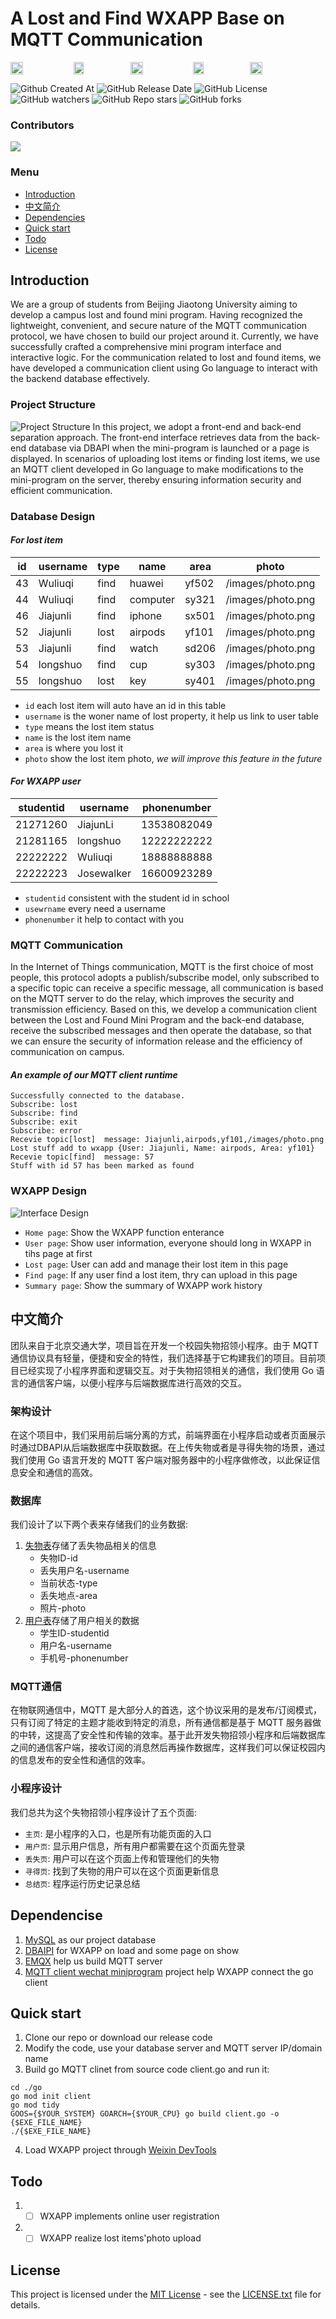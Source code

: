 # A Lost and Find WXAPP Base on MQTT Communication 
<div style="display:flex;">
  <img src="https://github.com/JJLi0427/MQTT_LostFind_wxapp/assets/112649584/cc003934-f94b-47cd-b077-490bdcc4f28b" style="width:20%;">
  <img src="https://github.com/JJLi0427/MQTT_LostFind_wxapp/assets/112649584/902bb7d2-b87d-4559-a12c-d7cd6ed9e0cf" style="width:18%;">
  <img src="https://github.com/JJLi0427/MQTT_LostFind_wxapp/assets/112649584/4ee4251f-2bea-4d31-b44d-8796e06ce8aa" style="width:20%;">
  <img src="https://github.com/JJLi0427/MQTT_LostFind_wxapp/assets/112649584/902bb7d2-b87d-4559-a12c-d7cd6ed9e0cf" style="width:18%;">
  <img src="https://github.com/JJLi0427/MQTT_LostFind_wxapp/assets/112649584/542e9391-0a9b-4fce-ac33-8754bc45bf4f" style="width:20%;">
</div>

![Github Created At](https://img.shields.io/github/created-at/JJLi0427/MQTT_LostFind_wxapp?style=flat)
![GitHub Release Date](https://img.shields.io/github/release-date/JJLi0427/MQTT_LostFind_wxapp?style=flat)
![GitHub License](https://img.shields.io/github/license/JJLi0427/MQTT_LostFind_wxapp?style=flat&labelColor=grey&color=brown)
![GitHub watchers](https://img.shields.io/github/watchers/JJLi0427/MQTT_LostFind_wxapp?style=flat&logo=github&labelColor=grey&color=green)
![GitHub Repo stars](https://img.shields.io/github/stars/JJLi0427/MQTT_LostFind_wxapp?style=flat&logo=github&labelColor=grey&color=orange)
![GitHub forks](https://img.shields.io/github/forks/JJLi0427/MQTT_LostFind_wxapp?style=flat&logo=github&labelColor=grey&color=blue)


### Contributors
<a href="https://github.com/JJLi0427/MQTT_LostFind_wxapp/graphs/contributors">
  <img src="https://contrib.rocks/image?repo=JJLi0427/MQTT_LostFind_wxapp" />
</a>

### Menu
- [Introduction](#Introduction)
- [中文简介](#中文简介)
- [Dependencies](#Dependencise)
- [Quick start](#Quick-start)
- [Todo](#Todo)
- [License](#License)

## Introduction
We are a group of students from Beijing Jiaotong University aiming to develop a campus lost and found mini program. Having recognized the lightweight, convenient, and secure nature of the MQTT communication protocol, we have chosen to build our project around it. Currently, we have successfully crafted a comprehensive mini program interface and interactive logic. For the communication related to lost and found items, we have developed a communication client using Go language to interact with the backend database effectively.

### Project Structure
![Project Structure](./display/projectstructure.jpg)
In this project, we adopt a front-end and back-end separation approach. The front-end interface retrieves data from the back-end database via DBAPI when the mini-program is launched or a page is displayed. In scenarios of uploading lost items or finding lost items, we use an MQTT client developed in Go language to make modifications to the mini-program on the server, thereby ensuring information security and efficient communication. 

### Database Design
#### *For lost item*
| id  | username  | type | name       | area   | photo             |
|-----|-----------|------|------------|--------|-------------------|
| 43  | Wuliuqi   | find | huawei     | yf502  | /images/photo.png |
| 44  | Wuliuqi   | find | computer   | sy321  | /images/photo.png |
| 46  | Jiajunli  | find | iphone     | sx501  | /images/photo.png |
| 52  | Jiajunli  | lost | airpods    | yf101  | /images/photo.png |
| 53  | Jiajunli  | find | watch      | sd206  | /images/photo.png |
| 54  | longshuo  | find | cup        | sy303  | /images/photo.png |
| 55  | longshuo  | lost | key        | sy401  | /images/photo.png |   
* `id` each lost item will auto have an id in this table
* `username` is the woner name of lost property, it help us link to user table
* `type` means the lost item status
* `name` is the lost item name
* `area` is where you lost it
* `photo` show the lost item photo, *we will improve this feature in the future*

#### *For WXAPP user*
| studentid | username    | phonenumber      |
|-----------|-------------|------------------|
| 21271260  | JiajunLi    | 13538082049      |
| 21281165  | longshuo    | 12222222222      |
| 22222222  | Wuliuqi     | 18888888888      |
| 22222223  | Josewalker  | 16600923289      |  
* `studentid` consistent with the student id in school  
* `usewrname` every need a username
* `phonenumber` it help to contact with you

### MQTT Communication
In the Internet of Things communication, MQTT is the first choice of most people, this protocol adopts a publish/subscribe model, only subscribed to a specific topic can receive a specific message, all communication is based on the MQTT server to do the relay, which improves the security and transmission efficiency. Based on this, we develop a communication client between the Lost and Found Mini Program and the back-end database, receive the subscribed messages and then operate the database, so that we can ensure the security of information release and the efficiency of communication on campus.    
#### *An example of our MQTT client runtime*
```shell
Successfully connected to the database.
Subscribe: lost
Subscribe: find
Subscribe: exit
Subscribe: error
Recevie topic[lost]  message: Jiajunli,airpods,yf101,/images/photo.png
Lost stuff add to wxapp {User: Jiajunli, Name: airpods, Area: yf101}
Recevie topic[find]  message: 57
Stuff with id 57 has been marked as found
```

### WXAPP Design
![Interface Design](./display/wxappdesign.jpg)
- `Home page`: Show the WXAPP function enterance
- `User page`: Show user information, everyone should long in WXAPP in tihs page at first
- `Lost page`: User can add and manage their lost item in this page
- `Find page`: If any user find a lost item, thry can upload in this page
- `Summary page`: Show the summary of WXAPP work history 

## 中文简介
团队来自于北京交通大学，项目旨在开发一个校园失物招领小程序。由于 MQTT 通信协议具有轻量，便捷和安全的特性，我们选择基于它构建我们的项目。目前项目已经实现了小程序界面和逻辑交互。对于失物招领相关的通信，我们使用 Go 语言的通信客户端，以便小程序与后端数据库进行高效的交互。

### 架构设计
在这个项目中，我们采用前后端分离的方式，前端界面在小程序启动或者页面展示时通过DBAPI从后端数据库中获取数据。在上传失物或者是寻得失物的场景，通过我们使用 Go 语言开发的 MQTT 客户端对服务器中的小程序做修改，以此保证信息安全和通信的高效。

### 数据库
我们设计了以下两个表来存储我们的业务数据:   
1. [失物表](#For-lost-item)存储了丢失物品相关的信息
   * 失物ID-id
   * 丢失用户名-username
   * 当前状态-type
   * 丢失地点-area
   * 照片-photo
2. [用户表](#For-WXAPP-user)存储了用户相关的数据
   * 学生ID-studentid
   * 用户名-username
   * 手机号-phonenumber

### MQTT通信
在物联网通信中，MQTT 是大部分人的首选，这个协议采用的是发布/订阅模式，只有订阅了特定的主题才能收到特定的消息，所有通信都是基于 MQTT 服务器做的中转，这提高了安全性和传输的效率。基于此开发失物招领小程序和后端数据库之间的通信客户端，接收订阅的消息然后再操作数据库，这样我们可以保证校园内的信息发布的安全性和通信的效率。 

### 小程序设计
我们总共为这个失物招领小程序设计了五个页面:   
- `主页`: 是小程序的入口，也是所有功能页面的入口
- `用户页`: 显示用户信息，所有用户都需要在这个页面先登录
- `丢失页`: 用户可以在这个页面上传和管理他们的失物
- `寻得页`: 找到了失物的用户可以在这个页面更新信息
- `总结页`: 程序运行历史记录总结

## Dependencise
1. [MySQL](https://www.mysql.com/) as our project database
2. [DBAIPI](https://www.51dbapi.com/) for WXAPP on load and some page on show
3. [EMQX](https://www.emqx.io/zh) help us build MQTT server 
4. [MQTT client wechat miniprogram](https://github.com/emqx/MQTT-Client-Examples/tree/master/mqtt-client-wechat-miniprogram) project help WXAPP connect the go client

## Quick start
1. Clone our repo or download our release code
2. Modify the code, use your database server and MQTT server IP/domain name
3. Build go MQTT clinet from source code client.go and run it:
```shell
cd ./go
go mod init client
go mod tidy
GOOS={$YOUR_SYSTEM} GOARCH={$YOUR_CPU} go build client.go -o {$EXE_FILE_NAME}
./{$EXE_FILE_NAME}
```
4. Load WXAPP project through [Weixin DevTools](https://developers.weixin.qq.com/miniprogram/dev/devtools/download.html)
## Todo
1. -[ ] WXAPP implements online user registration
2. -[ ] WXAPP realize lost items'photo upload

## License
This project is licensed under the [MIT License](https://opensource.org/license/MIT) - see the [LICENSE.txt](https://github.com/JJLi0427/MQTT_LostFind_wxapp/blob/main/LICENSE.txt) file for details.

